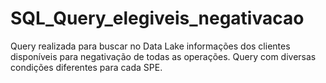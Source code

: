 # SQL_Query_elegiveis_negativacao
Query realizada para buscar no Data Lake informações dos clientes disponíveis para negativação de todas as operações. Query com diversas condições diferentes para cada SPE.
